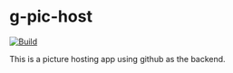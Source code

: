 # g-pic-host

[![Build](https://github.com/genghis-yang/g-pic-host/actions/workflows/build.yml/badge.svg)](https://github.com/genghis-yang/g-pic-host/actions/workflows/build.yml)

This is a picture hosting app using github as the backend.
